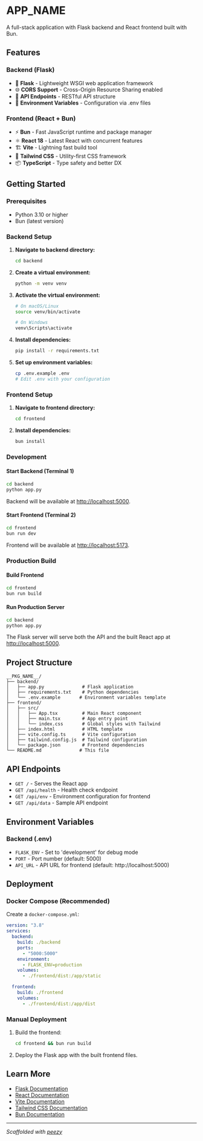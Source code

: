 # **APP_NAME**

A full-stack application with Flask backend and React frontend built with Bun.

## Features

### Backend (Flask)

- 🐍 **Flask** - Lightweight WSGI web application framework
- 🌐 **CORS Support** - Cross-Origin Resource Sharing enabled
- 📡 **API Endpoints** - RESTful API structure
- 🔧 **Environment Variables** - Configuration via .env files

### Frontend (React + Bun)

- ⚡ **Bun** - Fast JavaScript runtime and package manager
- ⚛️ **React 18** - Latest React with concurrent features
- 🏗️ **Vite** - Lightning fast build tool
- 🎨 **Tailwind CSS** - Utility-first CSS framework
- 📦 **TypeScript** - Type safety and better DX

## Getting Started

### Prerequisites

- Python 3.10 or higher
- Bun (latest version)

### Backend Setup

1. **Navigate to backend directory:**

   ```bash
   cd backend
   ```

2. **Create a virtual environment:**

   ```bash
   python -m venv venv
   ```

3. **Activate the virtual environment:**

   ```bash
   # On macOS/Linux
   source venv/bin/activate

   # On Windows
   venv\Scripts\activate
   ```

4. **Install dependencies:**

   ```bash
   pip install -r requirements.txt
   ```

5. **Set up environment variables:**
   ```bash
   cp .env.example .env
   # Edit .env with your configuration
   ```

### Frontend Setup

1. **Navigate to frontend directory:**

   ```bash
   cd frontend
   ```

2. **Install dependencies:**
   ```bash
   bun install
   ```

### Development

#### Start Backend (Terminal 1)

```bash
cd backend
python app.py
```

Backend will be available at [http://localhost:5000](http://localhost:5000).

#### Start Frontend (Terminal 2)

```bash
cd frontend
bun run dev
```

Frontend will be available at [http://localhost:5173](http://localhost:5173).

### Production Build

#### Build Frontend

```bash
cd frontend
bun run build
```

#### Run Production Server

```bash
cd backend
python app.py
```

The Flask server will serve both the API and the built React app at [http://localhost:5000](http://localhost:5000).

## Project Structure

```
__PKG_NAME__/
├── backend/
│   ├── app.py              # Flask application
│   ├── requirements.txt    # Python dependencies
│   └── .env.example       # Environment variables template
├── frontend/
│   ├── src/
│   │   ├── App.tsx         # Main React component
│   │   ├── main.tsx        # App entry point
│   │   └── index.css       # Global styles with Tailwind
│   ├── index.html          # HTML template
│   ├── vite.config.ts      # Vite configuration
│   ├── tailwind.config.js  # Tailwind configuration
│   └── package.json        # Frontend dependencies
└── README.md              # This file
```

## API Endpoints

- `GET /` - Serves the React app
- `GET /api/health` - Health check endpoint
- `GET /api/env` - Environment configuration for frontend
- `GET /api/data` - Sample API endpoint

## Environment Variables

### Backend (.env)

- `FLASK_ENV` - Set to 'development' for debug mode
- `PORT` - Port number (default: 5000)
- `API_URL` - API URL for frontend (default: http://localhost:5000)

## Deployment

### Docker Compose (Recommended)

Create a `docker-compose.yml`:

```yaml
version: "3.8"
services:
  backend:
    build: ./backend
    ports:
      - "5000:5000"
    environment:
      - FLASK_ENV=production
    volumes:
      - ./frontend/dist:/app/static

  frontend:
    build: ./frontend
    volumes:
      - ./frontend/dist:/app/dist
```

### Manual Deployment

1. Build the frontend:

   ```bash
   cd frontend && bun run build
   ```

2. Deploy the Flask app with the built frontend files.

## Learn More

- [Flask Documentation](https://flask.palletsprojects.com/)
- [React Documentation](https://react.dev)
- [Vite Documentation](https://vitejs.dev)
- [Tailwind CSS Documentation](https://tailwindcss.com)
- [Bun Documentation](https://bun.sh)

---

_Scaffolded with [peezy](https://github.com/Sehnya/peezy-cli)_
